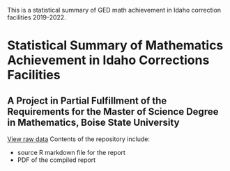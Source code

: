 This is a statistical summary of GED math achievement in Idaho correction facilities 2019-2022.
# Statistical Summary of Mathematics Achievement in Idaho Corrections Facilities
## A Project in Partial Fulfillment of the Requirements for the Master of Science Degree in Mathematics, Boise State University


[View raw data](https://docs.google.com/spreadsheets/d/1C73QFaDrOJ5sgeWfZ8VlRrsJOzECv4qgSFbqdZYZkAw/edit#gid=835589585)
Contents of the repository include: 

- source R markdown file for the report
- PDF of the compiled report
